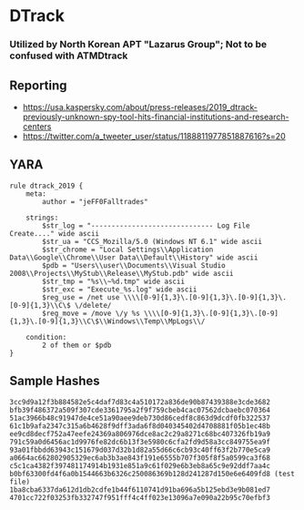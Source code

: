 # DTrack 
### Utilized by North Korean APT "Lazarus Group"; Not to be confused with ATMDtrack

## Reporting
* https://usa.kaspersky.com/about/press-releases/2019_dtrack-previously-unknown-spy-tool-hits-financial-institutions-and-research-centers
* https://twitter.com/a_tweeter_user/status/1188811977851887616?s=20

## YARA
```yara
rule dtrack_2019 {
    meta:
        author = "jeFF0Falltrades"

    strings:
        $str_log = "------------------------------ Log File Create...." wide ascii
        $str_ua = "CCS_Mozilla/5.0 (Windows NT 6.1" wide ascii
        $str_chrome = "Local Settings\\Application Data\\Google\\Chrome\\User Data\\Default\\History" wide ascii
        $pdb = "Users\\user\\Documents\\Visual Studio 2008\\Projects\\MyStub\\Release\\MyStub.pdb" wide ascii
        $str_tmp = "%s\\~%d.tmp" wide ascii
        $str_exc = "Execute_%s.log" wide ascii
        $reg_use = /net use \\\\[0-9]{1,3}\.[0-9]{1,3}\.[0-9]{1,3}\.[0-9]{1,3}\\C\$ \/delete/
        $reg_move = /move \/y %s \\\\[0-9]{1,3}\.[0-9]{1,3}\.[0-9]{1,3}\.[0-9]{1,3}\\C\$\\Windows\\Temp\\MpLogs\\/

    condition:
        2 of them or $pdb
}
```

## Sample Hashes
```
3cc9d9a12f3b884582e5c4daf7d83c4a510172a836de90b87439388e3cde3682
bfb39f486372a509f307cde3361795a2f9f759cbeb4cac07562dcbaebc070364
51ac3966b48c91947de4ce51a90aee9deb730d86cedf8c863d9dcdf0fb322537
61c1b9afa2347c315a6b4628f9dff3ada6f8d040345402d4708881f05b1ec48b
ee9cd8decf752a47eefe24369a806976dce8ac2c29a8271c68bc407326fb19a9
791c59a0d6456ac1d9976fe82dc6b13f3e5980c6cfa2fd9d58a3cc849755ea9f
93a01fbbdd63943c151679d037d32b1d82a55d66c6cb93c40ff63f2b770e5ca9
a0664ac662802905329ec6ab3b3ae843f191e6555b707f305f8f5a0599ca3f68
c5c1ca4382f397481174914b1931e851a9c61f029e6b3eb8a65c9e92ddf7aa4c
b0bf63300fd4f6a0b1544663b6326c250086369b128d241287d150e6e6409fd8 (test file)
1ba8cba6337da612d1db2cdfe1b44f6110741d91ba696a5b125ebd3e9b081ed7
4701cc722f03253fb332747f951fff4c4ff023e13096a7e090a22b95c70efbf3
```
